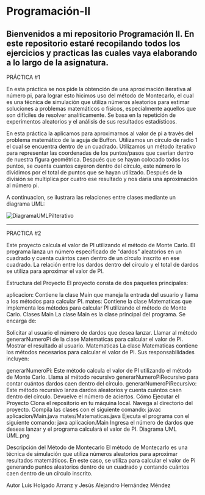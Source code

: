 # Programación-II

Bienvenidos a mi repositorio Programación II. 
En este repositorio estaré recopilando todos los ejercicios y practicas las cuales vaya elaborando a lo largo de la asignatura.
-----------

PRÁCTICA #1


En esta práctica se nos pide la obtención de una aproximación iterativa al número pi, para lograr esto hicimos uso del método de Montecarlo, el cual es una técnica de simulación que utiliza números aleatorios para estimar soluciones a problemas matemáticos o físicos, especialmente aquellos que son difíciles de resolver analíticamente. Se basa en la repetición de experimentos aleatorios y el análisis de sus resultados estadísticos.

En esta práctica la aplicamos para aproximarnos al valor de pi a través del problema matemático de la aguja de Buffon. Utilizamos un círculo de radio 1 el cual se encuentra dentro de un cuadrado. Utilizamos un método iterativo para representar las coordenadas de los puntos/pasos que caerían dentro de nuestra figura geométrica. Después que se hayan colocado todos los puntos, se cuenta cuantos cayeron dentro del círculo, este número lo dividimos por el total de puntos que se hayan utilizado. Después de la división se multiplica por cuatro ese resultado y nos daría una aproximación al número pi.

A continuacion, se ilustrara las relaciones entre clases mediante un diagrama UML:


![DiagramaUMLPiIterativo](https://github.com/user-attachments/assets/e92048dc-a794-4302-aad8-0ce73193321f)




---------
PRACTICA #2


Este proyecto calcula el valor de PI utilizando el método de Monte Carlo. El programa lanza un número especificado de "dardos" aleatorios en un cuadrado y cuenta cuántos caen dentro de un círculo inscrito en ese cuadrado. La relación entre los dardos dentro del círculo y el total de dardos se utiliza para aproximar el valor de PI.

Estructura del Proyecto
El proyecto consta de dos paquetes principales:

aplicacion: Contiene la clase Main que maneja la entrada del usuario y llama a los métodos para calcular PI.
mates: Contiene la clase Matematicas que implementa los métodos para calcular PI utilizando el método de Monte Carlo.
Clases
Main
La clase Main es la clase principal del programa. Se encarga de:

Solicitar al usuario el número de dardos que desea lanzar.
Llamar al método generarNumeroPi de la clase Matematicas para calcular el valor de PI.
Mostrar el resultado al usuario.
Matematicas
La clase Matematicas contiene los métodos necesarios para calcular el valor de PI. Sus responsabilidades incluyen:

generarNumeroPi: Este método calcula el valor de PI utilizando el método de Monte Carlo. Llama al método recursivo generarNumeroPiRecursivo para contar cuántos dardos caen dentro del círculo.
generarNumeroPiRecursivo: Este método recursivo lanza dardos aleatorios y cuenta cuántos caen dentro del círculo. Devuelve el número de aciertos.
Cómo Ejecutar el Proyecto
Clona el repositorio en tu máquina local.
Navega al directorio del proyecto.
Compila las clases con el siguiente comando:
javac aplicacion/Main.java mates/Matematicas.java
Ejecuta el programa con el siguiente comando:
java aplicacion.Main
Ingresa el número de dardos que deseas lanzar y el programa calculará el valor de PI.
Diagrama UML
UML.png

Descripción del Método de Montecarlo
El método de Montecarlo es una técnica de simulación que utiliza números aleatorios para aproximar resultados matemáticos. En este caso, se utiliza para calcular el valor de Pi generando puntos aleatorios dentro de un cuadrado y contando cuántos caen dentro de un círculo inscrito.

Autor
Luis Holgado Arranz y Jesús Alejandro Hernández Méndez
